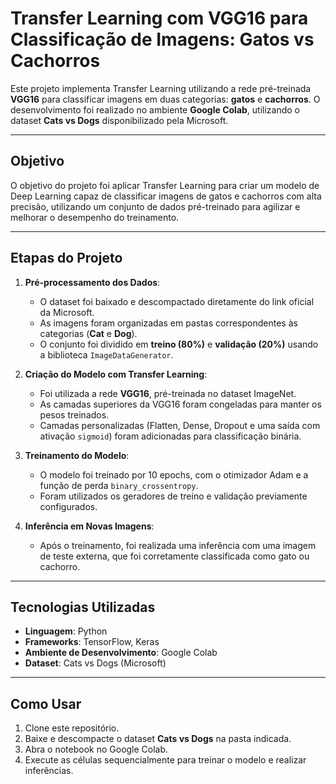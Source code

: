 # Transfer Learning com VGG16 para Classificação de Imagens: Gatos vs Cachorros

Este projeto implementa Transfer Learning utilizando a rede pré-treinada **VGG16** para classificar imagens em duas categorias: **gatos** e **cachorros**. O desenvolvimento foi realizado no ambiente **Google Colab**, utilizando o dataset **Cats vs Dogs** disponibilizado pela Microsoft.

---

## **Objetivo**
O objetivo do projeto foi aplicar Transfer Learning para criar um modelo de Deep Learning capaz de classificar imagens de gatos e cachorros com alta precisão, utilizando um conjunto de dados pré-treinado para agilizar e melhorar o desempenho do treinamento.

---

## **Etapas do Projeto**

1. **Pré-processamento dos Dados**:
   - O dataset foi baixado e descompactado diretamente do link oficial da Microsoft.
   - As imagens foram organizadas em pastas correspondentes às categorias (**Cat** e **Dog**).
   - O conjunto foi dividido em **treino (80%)** e **validação (20%)** usando a biblioteca `ImageDataGenerator`.

2. **Criação do Modelo com Transfer Learning**:
   - Foi utilizada a rede **VGG16**, pré-treinada no dataset ImageNet.
   - As camadas superiores da VGG16 foram congeladas para manter os pesos treinados.
   - Camadas personalizadas (Flatten, Dense, Dropout e uma saída com ativação `sigmoid`) foram adicionadas para classificação binária.

3. **Treinamento do Modelo**:
   - O modelo foi treinado por 10 epochs, com o otimizador Adam e a função de perda `binary_crossentropy`.
   - Foram utilizados os geradores de treino e validação previamente configurados.

4. **Inferência em Novas Imagens**:
   - Após o treinamento, foi realizada uma inferência com uma imagem de teste externa, que foi corretamente classificada como gato ou cachorro.

---

## **Tecnologias Utilizadas**
- **Linguagem**: Python
- **Frameworks**: TensorFlow, Keras
- **Ambiente de Desenvolvimento**: Google Colab
- **Dataset**: Cats vs Dogs (Microsoft)

---

## **Como Usar**
1. Clone este repositório.
2. Baixe e descompacte o dataset **Cats vs Dogs** na pasta indicada.
3. Abra o notebook no Google Colab.
4. Execute as células sequencialmente para treinar o modelo e realizar inferências.